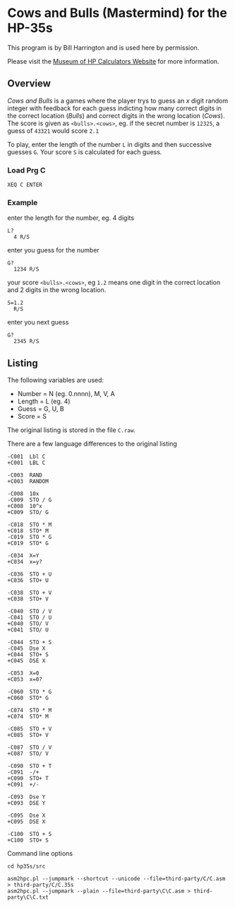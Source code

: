 # Cows and Bulls (Mastermind) for the HP-35s

This program is by Bill Harrington and is used here by permission.

Please visit the [Museum of HP Calculators Website](https://www.hpmuseum.org/software/35cowbul.htm) for more information.

## Overview
_Cows and Bulls_ is a games where the player trys to guess an _x_ digit random integer with feedback for each guess indicting how many correct digits in the correct location (_Bulls_) and correct digits in the wrong location (_Cows_). The score is given as `<bulls>.<cows>`, eg. if the secret number is `12325`, a guess of `43321` would score `2.1`

To play, enter the length of the number `L` in digits and then successive guesses `G`. Your score `S` is calculated for each guess.

### Load Prg C
```
XEQ C ENTER
```

### Example

enter the length for the number, eg. 4 digits
```
L?
  4 R/S
```

enter you guess for the number
```
G? 
  1234 R/S
```

your score `<bulls>.<cows>`, eg `1.2` means one digit in the correct location and 2 digits in the wrong location.
```
S=1.2
  R/S
```
enter you next guess
```
G? 
  2345 R/S
```

## Listing

The following variables are used:

- Number = N (eg. 0.nnnn), M, V, A
- Length = L (eg. 4)
- Guess = G, U, B
- Score = S

The original listing is stored in the file `C.raw`.

There are a few language differences to the original listing

```
-C001  Lbl C
+C001  LBL C

-C003  RAND
+C003  RANDOM

-C008  10x
-C009  STO / G
+C008  10^x
+C009  STO/ G

-C018  STO * M
+C018  STO* M
-C019  STO * G
+C019  STO* G

-C034  X=Y
+C034  x=y?

-C036  STO + U
+C036  STO+ U

-C038  STO + V
+C038  STO+ V

-C040  STO / V
-C041  STO / U
+C040  STO/ V
+C041  STO/ U

-C044  STO + S
-C045  Dse X
+C044  STO+ S
+C045  DSE X

-C053  X=0
+C053  x=0?

-C060  STO * G
+C060  STO* G

-C074  STO * M
+C074  STO* M

-C085  STO + V
+C085  STO+ V

-C087  STO / V
+C087  STO/ V

-C090  STO + T
-C091  -/+
+C090  STO+ T
+C091  +/-

-C093  Dse Y
+C093  DSE Y

-C095  Dse X
+C095  DSE X

-C100  STO + S
+C100  STO+ S
```

Command line options

```
cd hp35s/src

asm2hpc.pl --jumpmark --shortcut --unicode --file=third-party/C/C.asm > third-party/C/C.35s
asm2hpc.pl --jumpmark --plain --file=third-party\C\C.asm > third-party\C\C.txt
```
